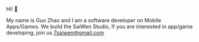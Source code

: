 Hi! 👋

My name is Guo Zhao and I am a software developer on Mobile Apps/Games.
We build the SaiWen Studio, If you are interested in app/game developing, join us 7saiwen@gmail.com
